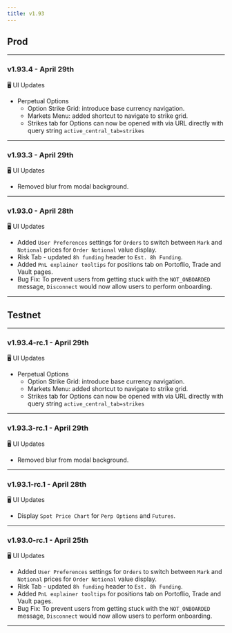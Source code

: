 ```yaml
---
title: v1.93
---
```

## Prod
---
### v1.93.4 - April 29th
🖥️  UI Updates
* Perpetual Options
  * Option Strike Grid: introduce base currency navigation.
  * Markets Menu: added shortcut to navigate to strike grid.
  * Strikes tab for Options can now be opened with via URL directly with query string `active_central_tab=strikes`
---
### v1.93.3 - April 29th
🖥️  UI Updates
* Removed blur from modal background.
---
### v1.93.0 - April 28th
🖥️  UI Updates
* Added `User Preferences` settings for `Orders` to switch between `Mark` and `Notional` prices for `Order Notional` value display.
* Risk Tab - updated `8h funding` header to `Est. 8h Funding`.
* Added `PnL explainer tooltips` for positions tab on Portoflio, Trade and Vault pages.
* Bug Fix: To prevent users from getting stuck with the `NOT_ONBOARDED` message, `Disconnect` would now allow users to perform onboarding.
---
## Testnet
---
### v1.93.4-rc.1 - April 29th
🖥️  UI Updates
* Perpetual Options
  * Option Strike Grid: introduce base currency navigation.
  * Markets Menu: added shortcut to navigate to strike grid.
  * Strikes tab for Options can now be opened with via URL directly with query string `active_central_tab=strikes`
---
### v1.93.3-rc.1 - April 29th
🖥️  UI Updates
* Removed blur from modal background.
---
### v1.93.1-rc.1 - April 28th
🖥️  UI Updates
* Display `Spot Price Chart` for `Perp Options` and `Futures`.
---
### v1.93.0-rc.1 - April 25th
🖥️  UI Updates
* Added `User Preferences` settings for `Orders` to switch between `Mark` and `Notional` prices for `Order Notional` value display.
* Risk Tab - updated `8h funding` header to `Est. 8h Funding`.
* Added `PnL explainer tooltips` for positions tab on Portoflio, Trade and Vault pages.
* Bug Fix: To prevent users from getting stuck with the `NOT_ONBOARDED` message, `Disconnect` would now allow users to perform onboarding.
---
